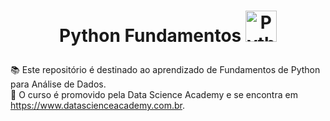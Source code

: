 # <p align= 'center'> Python Fundamentos <img  alt="Python" src="https://media.giphy.com/media/LMt9638dO8dftAjtco/giphy.gif" width="50"/></p>
📚 Este repositório é destinado ao aprendizado de Fundamentos de Python para Análise de Dados. <br>
🚀 O curso é promovido pela Data Science Academy e se encontra em https://www.datascienceacademy.com.br. 

